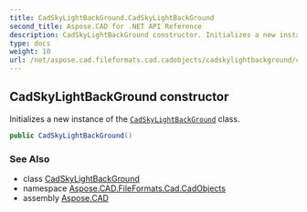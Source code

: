 ```yaml
---
title: CadSkyLightBackGround.CadSkyLightBackGround
second_title: Aspose.CAD for .NET API Reference
description: CadSkyLightBackGround constructor. Initializes a new instance of the CadSkyLightBackGround class
type: docs
weight: 10
url: /net/aspose.cad.fileformats.cad.cadobjects/cadskylightbackground/cadskylightbackground/
---
```

## CadSkyLightBackGround constructor

Initializes a new instance of the [`CadSkyLightBackGround`](../) class.

```csharp
public CadSkyLightBackGround()
```

### See Also

* class [CadSkyLightBackGround](../)
* namespace [Aspose.CAD.FileFormats.Cad.CadObjects](../../cadskylightbackground/)
* assembly [Aspose.CAD](../../../)


